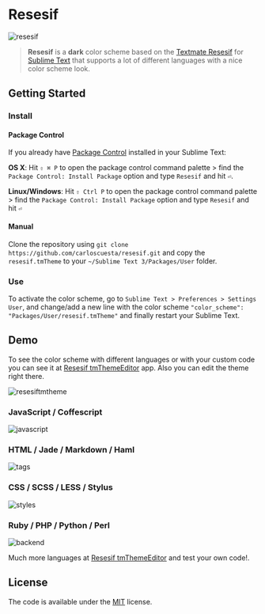 # Resesif

![resesif](https://cloud.githubusercontent.com/assets/7629661/10800796/303998bc-7db4-11e5-9048-2a1965a27c3f.png)

>**Resesif** is a **dark** color scheme based on the [Textmate Resesif](http://www.textmatetheme.com/resesif) for [Sublime Text](http://www.sublimetext.com) that supports a lot of different languages with a nice color scheme look. 

## Getting Started

### Install 

#### Package Control

If you already have [Package Control](https://packagecontrol.io) installed in your Sublime Text:

**OS X**: Hit ```⇧ ⌘ P``` to open the package control command palette > find the ```Package Control: Install Package``` option and type ```Resesif``` and hit ```⏎```.

**Linux/Windows**: Hit ```⇧ Ctrl P``` to open the package control command palette > find the ```Package Control: Install Package``` option and type ```Resesif``` and hit ```⏎```

#### Manual

Clone the repository using ```git clone https://github.com/carloscuesta/resesif.git``` and copy the ```resesif.tmTheme``` to your ```~/Sublime Text 3/Packages/User``` folder.

### Use

To activate the color scheme, go to ```Sublime Text > Preferences > Settings User```, and change/add a new line with the color scheme ```"color_scheme": "Packages/User/resesif.tmTheme"``` and finally restart your Sublime Text.

## Demo

To see the color scheme with different languages or with your custom code you can see it at [Resesif tmThemeEditor](http://tmtheme-editor.herokuapp.com/#!/editor/url/https://raw.githubusercontent.com/carloscuesta/resesif/master/resesif.tmTheme) app. Also you can edit the theme right there.

![resesiftmtheme](https://cloud.githubusercontent.com/assets/7629661/10793255/5d63da6a-7d90-11e5-8ed8-56bdd9e9c8b2.png)

### JavaScript / Coffescript

![javascript](https://cloud.githubusercontent.com/assets/7629661/10829353/b35334ae-7e79-11e5-91bb-37b3b1b7454f.png)

### HTML / Jade / Markdown / Haml

![tags](https://cloud.githubusercontent.com/assets/7629661/10798076/1037065c-7da6-11e5-95ff-2c938497d4b3.png)

### CSS / SCSS / LESS / Stylus

![styles](https://cloud.githubusercontent.com/assets/7629661/10797653/fa353880-7da3-11e5-8e24-5dd6f8826cf6.png)

### Ruby / PHP / Python / Perl

![backend](https://cloud.githubusercontent.com/assets/7629661/10799950/d37343ca-7daf-11e5-8037-34231d4a1667.png)

Much more languages at [Resesif tmThemeEditor](http://tmtheme-editor.herokuapp.com/#!/editor/url/https://raw.githubusercontent.com/carloscuesta/resesif/master/resesif.tmTheme) and test your own code!.

## License

The code is available under the [MIT](https://github.com/carloscuesta/resesif/blob/master/LICENSE) license.
